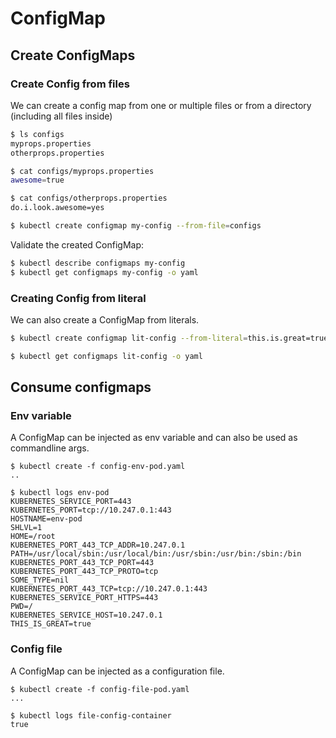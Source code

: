# ConfigMap

## Create ConfigMaps

### Create Config from files

We can create a config map from one or multiple files or from a directory (including all files inside)

```bash
$ ls configs
myprops.properties
otherprops.properties

$ cat configs/myprops.properties
awesome=true

$ cat configs/otherprops.properties
do.i.look.awesome=yes

$ kubectl create configmap my-config --from-file=configs
```

Validate the created ConfigMap:

```bash
$ kubectl describe configmaps my-config
$ kubectl get configmaps my-config -o yaml
```

### Creating Config from literal

We can also create a ConfigMap from literals.

```bash
$ kubectl create configmap lit-config --from-literal=this.is.great=true --from-literal=some.type=nil

$ kubectl get configmaps lit-config -o yaml
```

## Consume configmaps

### Env variable

A ConfigMap can be injected as env variable and can also be used as commandline args.

```
$ kubectl create -f config-env-pod.yaml
..

$ kubectl logs env-pod
KUBERNETES_SERVICE_PORT=443
KUBERNETES_PORT=tcp://10.247.0.1:443
HOSTNAME=env-pod
SHLVL=1
HOME=/root
KUBERNETES_PORT_443_TCP_ADDR=10.247.0.1
PATH=/usr/local/sbin:/usr/local/bin:/usr/sbin:/usr/bin:/sbin:/bin
KUBERNETES_PORT_443_TCP_PORT=443
KUBERNETES_PORT_443_TCP_PROTO=tcp
SOME_TYPE=nil
KUBERNETES_PORT_443_TCP=tcp://10.247.0.1:443
KUBERNETES_SERVICE_PORT_HTTPS=443
PWD=/
KUBERNETES_SERVICE_HOST=10.247.0.1
THIS_IS_GREAT=true
```

### Config file

A ConfigMap can be injected as a configuration file.

```
$ kubectl create -f config-file-pod.yaml
...

$ kubectl logs file-config-container
true
```
